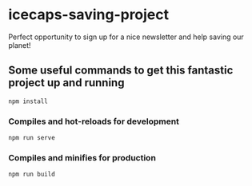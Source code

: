 # icecaps-saving-project
Perfect opportunity to sign up for a nice newsletter and help saving our planet!


## Some useful commands to get this fantastic project up and running
```
npm install
```

### Compiles and hot-reloads for development
```
npm run serve
```

### Compiles and minifies for production
```
npm run build
```
